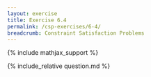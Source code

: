 ```yaml
---
layout: exercise
title: Exercise 6.4
permalink: /csp-exercises/6-4/
breadcrumb: Constraint Satisfaction Problems
---
```


{% include mathjax_support %}

<div><i class="arrow-up loader" data-chapter="csp-exercises" data-exercise="ex_4" data-rating="0"></i></div>
{% include_relative question.md %}

